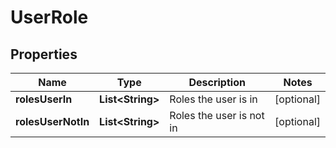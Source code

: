 
# UserRole

## Properties
Name | Type | Description | Notes
------------ | ------------- | ------------- | -------------
**rolesUserIn** | **List&lt;String&gt;** | Roles the user is in |  [optional]
**rolesUserNotIn** | **List&lt;String&gt;** | Roles the user is not in |  [optional]



